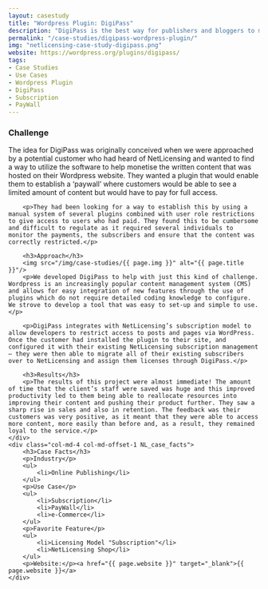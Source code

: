 ```yaml
---
layout: casestudy
title: "Wordpress Plugin: DigiPass"
description: "DigiPass is the best way for publishers and bloggers to monetize their digital content."
permalink: "/case-studies/digipass-wordpress-plugin/"
img: "netlicensing-case-study-digipass.png"
website: https://wordpress.org/plugins/digipass/
tags:
- Case Studies
- Use Cases
- Wordpress Plugin
- DigiPass
- Subscription
- PayWall
---
```


<!--![{{ page.title }}](/img/case-studies/{{ page.img }} "{{ page.title }}")-->

<div class="row NL_block">
	<div class="col-md-7 NL_case_study">
		<h3>Challenge</h3>
		<p>The idea for DigiPass was originally conceived when we were approached by a potential customer who had heard of NetLicensing and wanted to find a way to utilize the software to help monetise the written content that was hosted on their Wordpress website. They wanted a plugin that would enable them to establish a ‘paywall’ where customers would be able to see a limited amount of content but would have to pay for full access.</p>

		<p>They had been looking for a way to establish this by using a manual system of several plugins combined with user role restrictions to give access to users who had paid. They found this to be cumbersome and difficult to regulate as it required several individuals to monitor the payments, the subscribers and ensure that the content was correctly restricted.</p>

		<h3>Approach</h3>
		<img src="/img/case-studies/{{ page.img }}" alt="{{ page.title }}"/>
		<p>We developed DigiPass to help with just this kind of challenge. Wordpress is an increasingly popular content management system (CMS) and allows for easy integration of new features through the use of plugins which do not require detailed coding knowledge to configure. We strove to develop a tool that was easy to set-up and simple to use.</p>

		<p>DigiPass integrates with NetLicensing’s subscription model to allow developers to restrict access to posts and pages via WordPress. Once the customer had installed the plugin to their site, and configured it with their existing NetLicensing subscription management – they were then able to migrate all of their existing subscribers over to NetLicensing and assign them licenses through DigiPass.</p>

		<h3>Results</h3>
		<p>The results of this project were almost immediate! The amount of time that the client’s staff were saved was huge and this improved productivity led to them being able to reallocate resources into improving their content and pushing their product further. They saw a sharp rise in sales and also in retention. The feedback was their customers was very positive, as it meant that they were able to access more content, more easily than before and, as a result, they remained loyal to the service.</p>
	</div>
	<div class="col-md-4 col-md-offset-1 NL_case_facts">
		<h3>Case Facts</h3>
		<p>Industry</p>
        <ul>
            <li>Online Publishing</li>
        </ul>
		<p>Use Case</p>
		<ul>
			<li>Subscription</li>
			<li>PayWall</li>
			<li>e-Commerce</li>
		</ul>
		<p>Favorite Feature</p>
		<ul>
			<li>Licensing Model "Subscription"</li>
			<li>NetLicensing Shop</li>
		</ul>
		<p>Website:</p><a href="{{ page.website }}" target="_blank">{{ page.website }}</a>
	</div>
</div>
